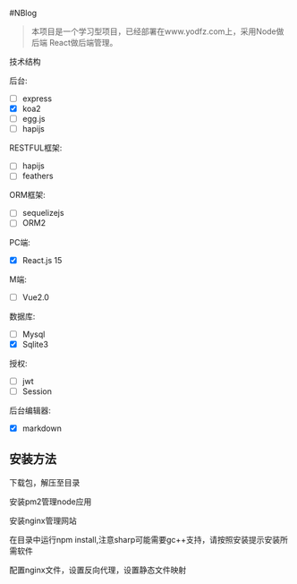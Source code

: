 #NBlog

> 本项目是一个学习型项目，已经部署在www.yodfz.com上，采用Node做后端 React做后端管理。


技术结构

后台:
- [ ] express
- [x] koa2
- [ ] egg.js
- [ ] hapijs

RESTFUL框架:
- [ ] hapijs
- [ ] feathers

ORM框架:
- [ ] sequelizejs
- [ ] ORM2

PC端:
- [x] React.js 15

M端:
- [ ] Vue2.0

数据库:
- [ ] Mysql
- [x] Sqlite3

授权:
- [ ] jwt
- [ ] Session

后台编辑器:
- [x] markdown


## 安装方法
下载包，解压至目录

安装pm2管理node应用

安装nginx管理网站

在目录中运行npm install,注意sharp可能需要gc++支持，请按照安装提示安装所需软件

配置nginx文件，设置反向代理，设置静态文件映射

